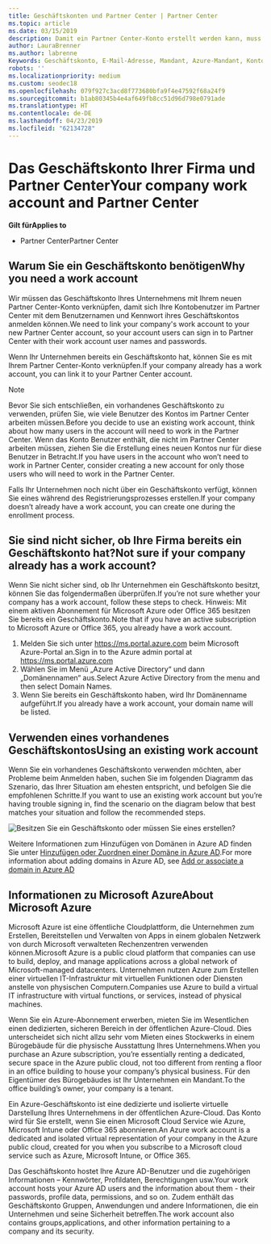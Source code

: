 ```yaml
---
title: Geschäftskonten und Partner Center | Partner Center
ms.topic: article
ms.date: 03/15/2019
description: Damit ein Partner Center-Konto erstellt werden kann, muss Ihr Unternehmen ein Geschäftskonto besitzen. Mit einem aktiven Abonnement für Microsoft Azure oder Office 365 besitzen Sie bereits ein Geschäftskonto.
author: LauraBrenner
ms.author: labrenne
Keywords: Geschäftskonto, E-Mail-Adresse, Mandant, Azure-Mandant, Konto erstellen, Domänenname
robots: ''
ms.localizationpriority: medium
ms.custom: seodec18
ms.openlocfilehash: 079f927c3acd8f773680bfa9f4e47592f68a24f9
ms.sourcegitcommit: b1ab80345b4e4af649fb8cc51d96d798e0791ade
ms.translationtype: HT
ms.contentlocale: de-DE
ms.lasthandoff: 04/23/2019
ms.locfileid: "62134728"
---
```

# <a name="your-company-work-account-and-partner-center"></a><span data-ttu-id="708b4-105">Das Geschäftskonto Ihrer Firma und Partner Center</span><span class="sxs-lookup"><span data-stu-id="708b4-105">Your company work account and Partner Center</span></span>  

<span data-ttu-id="708b4-106">**Gilt für**</span><span class="sxs-lookup"><span data-stu-id="708b4-106">**Applies to**</span></span>

-  <span data-ttu-id="708b4-107">Partner Center</span><span class="sxs-lookup"><span data-stu-id="708b4-107">Partner Center</span></span>

## <a name="why-you-need-a-work-account"></a><span data-ttu-id="708b4-108">Warum Sie ein Geschäftskonto benötigen</span><span class="sxs-lookup"><span data-stu-id="708b4-108">Why you need a work account</span></span>

<span data-ttu-id="708b4-109">Wir müssen das Geschäftskonto Ihres Unternehmens mit Ihrem neuen Partner Center-Konto verknüpfen, damit sich Ihre Kontobenutzer im Partner Center mit dem Benutzernamen und Kennwort ihres Geschäftskontos anmelden können.</span><span class="sxs-lookup"><span data-stu-id="708b4-109">We need to link your company's work account to your new Partner Center account, so your account users can sign in to Partner Center with their work account user names and passwords.</span></span>

<span data-ttu-id="708b4-110">Wenn Ihr Unternehmen bereits ein Geschäftskonto hat, können Sie es mit Ihrem Partner Center-Konto verknüpfen.</span><span class="sxs-lookup"><span data-stu-id="708b4-110">If your company already has a work account, you can link it to your Partner Center account.</span></span> 

> [!NOTE]  
>  <span data-ttu-id="708b4-111">Bevor Sie sich entschließen, ein vorhandenes Geschäftskonto zu verwenden, prüfen Sie, wie viele Benutzer des Kontos im Partner Center arbeiten müssen.</span><span class="sxs-lookup"><span data-stu-id="708b4-111">Before you decide to use an existing work account, think about how many users in the account will need to work in the Partner Center.</span></span> <span data-ttu-id="708b4-112">Wenn das Konto Benutzer enthält, die nicht im Partner Center arbeiten müssen, ziehen Sie die Erstellung eines neuen Kontos nur für diese Benutzer in Betracht.</span><span class="sxs-lookup"><span data-stu-id="708b4-112">If you have users in the account who won’t need to work in Partner Center, consider creating a new account for only those users who will need to work in the Partner Center.</span></span>

<span data-ttu-id="708b4-113">Falls Ihr Unternehmen noch nicht über ein Geschäftskonto verfügt, können Sie eines während des Registrierungsprozesses erstellen.</span><span class="sxs-lookup"><span data-stu-id="708b4-113">If your company doesn’t already have a work account, you can create one during the enrollment process.</span></span> 

## <a name="not-sure-if-your-company-already-has-a-work-account"></a><span data-ttu-id="708b4-114">Sie sind nicht sicher, ob Ihre Firma bereits ein Geschäftskonto hat?</span><span class="sxs-lookup"><span data-stu-id="708b4-114">Not sure if your company already has a work account?</span></span>

<span data-ttu-id="708b4-115">Wenn Sie nicht sicher sind, ob Ihr Unternehmen ein Geschäftskonto besitzt, können Sie das folgendermaßen überprüfen.</span><span class="sxs-lookup"><span data-stu-id="708b4-115">If you’re not sure whether your company has a work account, follow these steps to check.</span></span> <span data-ttu-id="708b4-116">Hinweis: Mit einem aktiven Abonnement für Microsoft Azure oder Office 365 besitzen Sie bereits ein Geschäftskonto.</span><span class="sxs-lookup"><span data-stu-id="708b4-116">Note that if you have an active subscription to Microsoft Azure or Office 365, you already have a work account.</span></span>
1.  <span data-ttu-id="708b4-117">Melden Sie sich unter https://ms.portal.azure.com beim Microsoft Azure-Portal an.</span><span class="sxs-lookup"><span data-stu-id="708b4-117">Sign in to the Azure admin portal at https://ms.portal.azure.com</span></span>
2.  <span data-ttu-id="708b4-118">Wählen Sie im Menü „Azure Active Directory“ und dann „Domänennamen“ aus.</span><span class="sxs-lookup"><span data-stu-id="708b4-118">Select Azure Active Directory from the menu and then select Domain Names.</span></span>
3.  <span data-ttu-id="708b4-119">Wenn Sie bereits ein Geschäftskonto haben, wird Ihr Domänenname aufgeführt.</span><span class="sxs-lookup"><span data-stu-id="708b4-119">If you already have a work account, your domain name will be listed.</span></span>

## <a name="using-an-existing-work-account"></a><span data-ttu-id="708b4-120">Verwenden eines vorhandenes Geschäftskontos</span><span class="sxs-lookup"><span data-stu-id="708b4-120">Using an existing work account</span></span>

<span data-ttu-id="708b4-121">Wenn Sie ein vorhandenes Geschäftskonto verwenden möchten, aber Probleme beim Anmelden haben, suchen Sie im folgenden Diagramm das Szenario, das Ihrer Situation am ehesten entspricht, und befolgen Sie die empfohlenen Schritte.</span><span class="sxs-lookup"><span data-stu-id="708b4-121">If you want to use an existing work account but you’re having trouble signing in, find the scenario on the diagram below that best matches your situation and follow the recommended steps.</span></span> 

![Besitzen Sie ein Geschäftskonto oder müssen Sie eines erstellen?](images/onboardingAADFlow.png)

<span data-ttu-id="708b4-123">Weitere Informationen zum Hinzufügen von Domänen in Azure AD finden Sie unter [Hinzufügen oder Zuordnen einer Domäne in Azure AD](https://docs.microsoft.com/azure/active-directory/active-directory-add-domain).</span><span class="sxs-lookup"><span data-stu-id="708b4-123">For more information about adding domains in Azure AD, see [Add or associate a domain in Azure AD](https://docs.microsoft.com/azure/active-directory/active-directory-add-domain)</span></span>

## <a name="about-microsoft-azure"></a><span data-ttu-id="708b4-124">Informationen zu Microsoft Azure</span><span class="sxs-lookup"><span data-stu-id="708b4-124">About Microsoft Azure</span></span>

<span data-ttu-id="708b4-125">Microsoft Azure ist eine öffentliche Cloudplattform, die Unternehmen zum Erstellen, Bereitstellen und Verwalten von Apps in einem globalen Netzwerk von durch Microsoft verwalteten Rechenzentren verwenden können.</span><span class="sxs-lookup"><span data-stu-id="708b4-125">Microsoft Azure is a public cloud platform that companies can use to build, deploy, and manage applications across a global network of Microsoft-managed datacenters.</span></span> <span data-ttu-id="708b4-126">Unternehmen nutzen Azure zum Erstellen einer virtuellen IT-Infrastruktur mit virtuellen Funktionen oder Diensten anstelle von physischen Computern.</span><span class="sxs-lookup"><span data-stu-id="708b4-126">Companies use Azure to build a virtual IT infrastructure with virtual functions, or services, instead of physical machines.</span></span> 

<span data-ttu-id="708b4-127">Wenn Sie ein Azure-Abonnement erwerben, mieten Sie im Wesentlichen einen dedizierten, sicheren Bereich in der öffentlichen Azure-Cloud. Dies unterscheidet sich nicht allzu sehr vom Mieten eines Stockwerks in einem Bürogebäude für die physische Ausstattung Ihres Unternehmens.</span><span class="sxs-lookup"><span data-stu-id="708b4-127">When you purchase an Azure subscription, you’re essentially renting a dedicated, secure space in the Azure public cloud, not too different from renting a floor in an office building to house your company’s physical business.</span></span> <span data-ttu-id="708b4-128">Für den Eigentümer des Bürogebäudes ist Ihr Unternehmen ein Mandant.</span><span class="sxs-lookup"><span data-stu-id="708b4-128">To the office building’s owner, your company is a tenant.</span></span> 

<span data-ttu-id="708b4-129">Ein Azure-Geschäftskonto ist eine dedizierte und isolierte virtuelle Darstellung Ihres Unternehmens in der öffentlichen Azure-Cloud. Das Konto wird für Sie erstellt, wenn Sie einen Microsoft Cloud Service wie Azure, Microsoft Intune oder Office 365 abonnieren.</span><span class="sxs-lookup"><span data-stu-id="708b4-129">An Azure work account is a dedicated and isolated virtual representation of your company in the Azure public cloud, created for you when you subscribe to a Microsoft cloud service such as Azure, Microsoft Intune, or Office 365.</span></span> 

<span data-ttu-id="708b4-130">Das Geschäftskonto hostet Ihre Azure AD-Benutzer und die zugehörigen Informationen – Kennwörter, Profildaten, Berechtigungen usw.</span><span class="sxs-lookup"><span data-stu-id="708b4-130">Your work account hosts your Azure AD users and the information about them - their passwords, profile data, permissions, and so on.</span></span> <span data-ttu-id="708b4-131">Zudem enthält das Geschäftskonto Gruppen, Anwendungen und andere Informationen, die ein Unternehmen und seine Sicherheit betreffen.</span><span class="sxs-lookup"><span data-stu-id="708b4-131">The work account also contains groups,applications, and other information pertaining to a company and its security.</span></span> 
